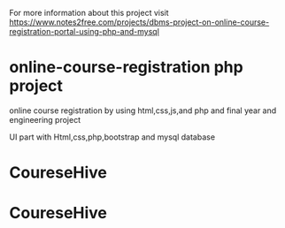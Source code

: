 
For more information about this project visit https://www.notes2free.com/projects/dbms-project-on-online-course-registration-portal-using-php-and-mysql
# online-course-registration php project 

online course registration by using html,css,js,and php and final year and engineering project 

UI part with Html,css,php,bootstrap and mysql database


# CoureseHive
# CoureseHive
